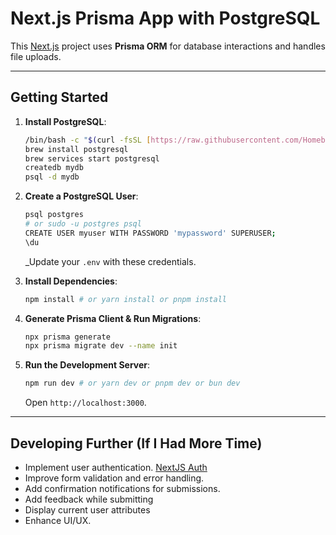 # Next.js Prisma App with PostgreSQL

This [Next.js](https://nextjs.org) project uses **Prisma ORM** for database interactions and handles file uploads.

---

## Getting Started

1.  **Install PostgreSQL**:

    ```bash
    /bin/bash -c "$(curl -fsSL [https://raw.githubusercontent.com/Homebrew/install/HEAD/install.sh](https://raw.githubusercontent.com/Homebrew/install/HEAD/install.sh))"
    brew install postgresql
    brew services start postgresql
    createdb mydb
    psql -d mydb

    ```

2.  **Create a PostgreSQL User**:

    ```bash
    psql postgres
    # or sudo -u postgres psql
    CREATE USER myuser WITH PASSWORD 'mypassword' SUPERUSER;
    \du

    ```

    \_Update your `.env` with these credentials.

3.  **Install Dependencies**:

    ```bash
    npm install # or yarn install or pnpm install

    ```

4.  **Generate Prisma Client & Run Migrations**:

    ```bash
    npx prisma generate
    npx prisma migrate dev --name init
    ```

5.  **Run the Development Server**:
    ```bash
    npm run dev # or yarn dev or pnpm dev or bun dev
    ```
    Open `http://localhost:3000`.

---

## Developing Further (If I Had More Time)

- Implement user authentication. [NextJS Auth](https://nextjs.org/docs/app/guides/authentication)
- Improve form validation and error handling.
- Add confirmation notifications for submissions.
- Add feedback while submitting
- Display current user attributes
- Enhance UI/UX.
